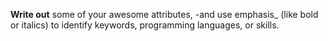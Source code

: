 **Write out** some of your awesome attributes, -and use emphasis_ (like bold or italics) to identify keywords, programming languages, or skills. 
